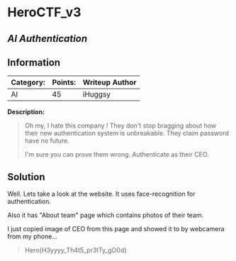 # __HeroCTF_v3__ 
## _AI Authentication_

## Information

**Category:** | **Points:** | **Writeup Author**
--- | --- | ---
AI | 45 | iHuggsy

**Description:** 

> Oh my, I hate this company ! They don't stop bragging about how their new authentication system is unbreakable. They claim password have no future.
>
>I'm sure you can prove them wrong. Authenticate as their CEO.

## Solution
Well. Lets take a look at the website. It uses face-recognition for authentication. 

Also it has "About team" page which contains photos of their team.

I just copied image of CEO from this page and showed it to by webcamera from my phone...



> Hero{H3yyyy_Th4t5_pr3tTy_gO0d}

